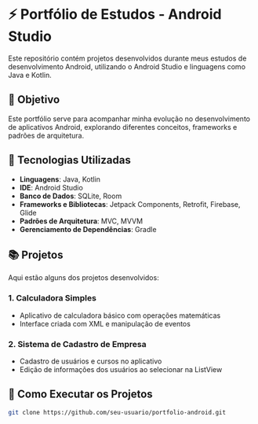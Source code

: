 # ⚡ Portfólio de Estudos - Android Studio

Este repositório contém projetos desenvolvidos durante meus estudos de desenvolvimento Android, utilizando o Android Studio e linguagens como Java e Kotlin. 

## 🌟 Objetivo
Este portfólio serve para acompanhar minha evolução no desenvolvimento de aplicativos Android, explorando diferentes conceitos, frameworks e padrões de arquitetura.

## 🔧 Tecnologias Utilizadas
- **Linguagens**: Java, Kotlin
- **IDE**: Android Studio
- **Banco de Dados**: SQLite, Room
- **Frameworks e Bibliotecas**: Jetpack Components, Retrofit, Firebase, Glide
- **Padrões de Arquitetura**: MVC, MVVM
- **Gerenciamento de Dependências**: Gradle

## 📚 Projetos
Aqui estão alguns dos projetos desenvolvidos:

### 1. Calculadora Simples
- Aplicativo de calculadora básico com operações matemáticas
- Interface criada com XML e manipulação de eventos

### 2. Sistema de Cadastro de Empresa
- Cadastro de usuários e cursos no aplicativo
- Edição de informações dos usuários ao selecionar na ListView

## 📖 Como Executar os Projetos
```sh
git clone https://github.com/seu-usuario/portfolio-android.git
